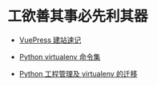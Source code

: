 # 工欲善其事必先利其器

* [VuePress 建站速记](/tools/vuepress_website.html)

* [Python virtualenv 命令集](/tools/python-virtualenv-commands.md)

* [Python 工程管理及 virtualenv 的迁移](/tools/virtualenv-migration.md)

